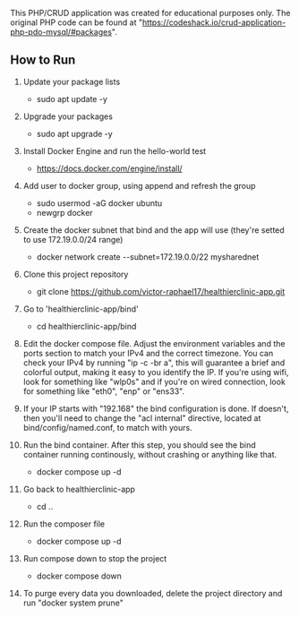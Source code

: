 This PHP/CRUD application was created for educational purposes only. The original PHP code can be found at "https://codeshack.io/crud-application-php-pdo-mysql/#packages".

## How to Run
1. Update your package lists
    - sudo apt update -y

3. Upgrade your packages
    - sudo apt upgrade -y
      
4. Install Docker Engine and run the hello-world test
    - https://docs.docker.com/engine/install/
      
5. Add user to docker group, using append and refresh the group
    - sudo usermod -aG docker ubuntu
    - newgrp docker
      
6. Create the docker subnet that bind and the app will use (they're setted to use 172.19.0.0/24 range)
    - docker network create --subnet=172.19.0.0/22 mysharednet
      
7. Clone this project repository
    - git clone https://github.com/victor-raphael17/healthierclinic-app.git
      
8. Go to 'healthierclinic-app/bind'
    - cd healthierclinic-app/bind

10. Edit the docker compose file.
    Adjust the environment variables and the ports section to match your IPv4 and the correct timezone. You can check your IPv4 by running "ip -c -br a", this will guarantee a brief and colorful 
    output, making it easy to you identify the IP.
    If you're using wifi, look for something like "wlp0s" and if you're on wired connection, look for something like "eth0", "enp" or "ens33".

12. If your IP starts with "192.168" the bind configuration is done. If doesn't, then you'll need to change the "acl internal" directive, located at bind/config/named.conf, to match with yours.

13. Run the bind container. After this step, you should see the bind container running continously, without crashing or anything like that.
     - docker compose up -d

14. Go back to healthierclinic-app
     - cd ..

15. Run the composer file
     - docker compose up -d
   
16. Run compose down to stop the project
     - docker compose down

17. To purge every data you downloaded, delete the project directory and run "docker system prune"
